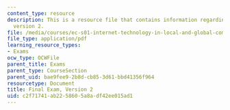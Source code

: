 ```yaml
---
content_type: resource
description: This is a resource file that contains information regarding final exam
  version 2.
file: /media/courses/ec-s01-internet-technology-in-local-and-global-communities-spring-2005-summer-2005/c2f71741ab2258605a8adf42ee015ad1_MITEC_S01S05_final_v2.pdf
file_type: application/pdf
learning_resource_types:
- Exams
ocw_type: OCWFile
parent_title: Exams
parent_type: CourseSection
parent_uid: bae9fee9-2b8d-cb85-3d61-bbd41356f964
resourcetype: Document
title: Final Exam, Version 2
uid: c2f71741-ab22-5860-5a8a-df42ee015ad1
---
```

